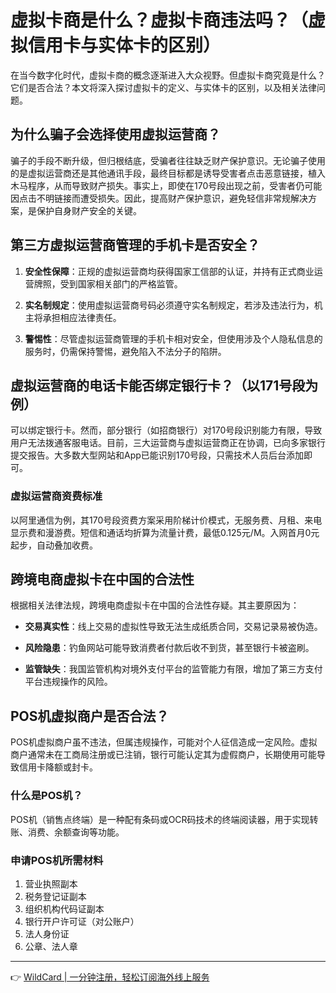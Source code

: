 # 虚拟卡商是什么？虚拟卡商违法吗？（虚拟信用卡与实体卡的区别）

在当今数字化时代，虚拟卡商的概念逐渐进入大众视野。但虚拟卡商究竟是什么？它们是否合法？本文将深入探讨虚拟卡的定义、与实体卡的区别，以及相关法律问题。

## 为什么骗子会选择使用虚拟运营商？

骗子的手段不断升级，但归根结底，受骗者往往缺乏财产保护意识。无论骗子使用的是虚拟运营商还是其他通讯手段，最终目标都是诱导受害者点击恶意链接，植入木马程序，从而导致财产损失。事实上，即使在170号段出现之前，受害者仍可能因点击不明链接而遭受损失。因此，提高财产保护意识，避免轻信非常规解决方案，是保护自身财产安全的关键。

## 第三方虚拟运营商管理的手机卡是否安全？

1. **安全性保障**：正规的虚拟运营商均获得国家工信部的认证，并持有正式商业运营牌照，受到国家相关部门的严格监管。

2. **实名制规定**：使用虚拟运营商号码必须遵守实名制规定，若涉及违法行为，机主将承担相应法律责任。

3. **警惕性**：尽管虚拟运营商管理的手机卡相对安全，但使用涉及个人隐私信息的服务时，仍需保持警惕，避免陷入不法分子的陷阱。

## 虚拟运营商的电话卡能否绑定银行卡？（以171号段为例）

可以绑定银行卡。然而，部分银行（如招商银行）对170号段识别能力有限，导致用户无法拨通客服电话。目前，三大运营商与虚拟运营商正在协调，已向多家银行提交报告。大多数大型网站和App已能识别170号段，只需技术人员后台添加即可。

### 虚拟运营商资费标准

以阿里通信为例，其170号段资费方案采用阶梯计价模式，无服务费、月租、来电显示费和漫游费。短信和通话均折算为流量计费，最低0.125元/M。入网首月0元起步，自动叠加收费。

## 跨境电商虚拟卡在中国的合法性

根据相关法律法规，跨境电商虚拟卡在中国的合法性存疑。其主要原因为：

- **交易真实性**：线上交易的虚拟性导致无法生成纸质合同，交易记录易被伪造。

- **风险隐患**：钓鱼网站可能导致消费者付款后收不到货，甚至银行卡被盗刷。

- **监管缺失**：我国监管机构对境外支付平台的监管能力有限，增加了第三方支付平台违规操作的风险。

## POS机虚拟商户是否合法？

POS机虚拟商户虽不违法，但属违规操作，可能对个人征信造成一定风险。虚拟商户通常未在工商局注册或已注销，银行可能认定其为虚假商户，长期使用可能导致信用卡降额或封卡。

### 什么是POS机？

POS机（销售点终端）是一种配有条码或OCR码技术的终端阅读器，用于实现转账、消费、余额查询等功能。

### 申请POS机所需材料

1. 营业执照副本  
2. 税务登记证副本  
3. 组织机构代码证副本  
4. 银行开户许可证（对公账户）  
5. 法人身份证  
6. 公章、法人章  

---

👉 [WildCard | 一分钟注册，轻松订阅海外线上服务](https://bbtdd.com/WildCard)